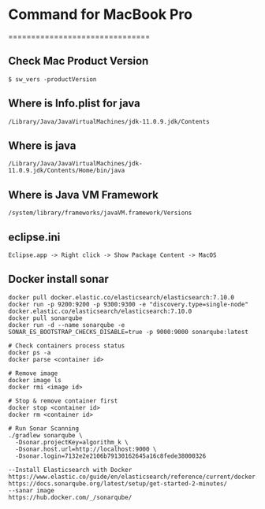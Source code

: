 # Command for MacBook Pro
===============================
## Check Mac Product Version
```
$ sw_vers -productVersion
```
## Where is Info.plist for java
```
/Library/Java/JavaVirtualMachines/jdk-11.0.9.jdk/Contents 
```  
## Where is java
```
/Library/Java/JavaVirtualMachines/jdk-11.0.9.jdk/Contents/Home/bin/java 
```  
## Where is Java VM Framework
```
/system/library/frameworks/javaVM.framework/Versions
```
## eclipse.ini
```
Eclipse.app -> Right click -> Show Package Content -> MacOS
```
## Docker install sonar   
```
docker pull docker.elastic.co/elasticsearch/elasticsearch:7.10.0
docker run -p 9200:9200 -p 9300:9300 -e "discovery.type=single-node" docker.elastic.co/elasticsearch/elasticsearch:7.10.0
docker pull sonarqube
docker run -d --name sonarqube -e SONAR_ES_BOOTSTRAP_CHECKS_DISABLE=true -p 9000:9000 sonarqube:latest

# Check containers process status
docker ps -a
docker parse <container id>

# Remove image
docker image ls
docker rmi <image id>

# Stop & remove container first
docker stop <container id>
docker rm <container id>

# Run Sonar Scanning
./gradlew sonarqube \
  -Dsonar.projectKey=algorithm_k \
  -Dsonar.host.url=http://localhost:9000 \
  -Dsonar.login=7132e2e2106b79130162645a16c8fede38000326

--Install Elasticsearch with Docker
https://www.elastic.co/guide/en/elasticsearch/reference/current/docker.html#docker
https://docs.sonarqube.org/latest/setup/get-started-2-minutes/
--sanar image
https://hub.docker.com/_/sonarqube/
```
